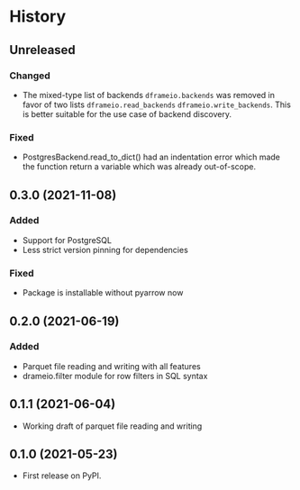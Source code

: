 # History

## Unreleased
### Changed
- The mixed-type list of backends `dframeio.backends` was removed in favor of two lists `dframeio.read_backends` `dframeio.write_backends`. This is better suitable for the use case of backend discovery.

### Fixed
- PostgresBackend.read_to_dict() had an indentation error which made the function return a variable which was already out-of-scope.

## 0.3.0 (2021-11-08)
### Added
- Support for PostgreSQL
- Less strict version pinning for dependencies

### Fixed
- Package is installable without pyarrow now

## 0.2.0 (2021-06-19)

### Added
- Parquet file reading and writing with all features
- drameio.filter module for row filters in SQL syntax

## 0.1.1 (2021-06-04)

* Working draft of parquet file reading and writing

## 0.1.0 (2021-05-23)

* First release on PyPI.
